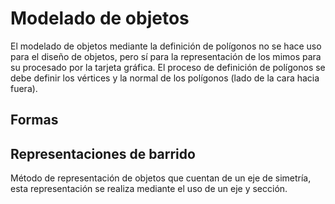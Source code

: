 # Modelado de objetos
El modelado de objetos mediante la definición de polígonos no se hace uso para el diseño de objetos, pero sí para la representación de los mimos para su procesado por la tarjeta gráfica. El proceso de definición de polígonos se debe definir los vértices y la normal de los polígonos (lado de la cara hacia fuera).
## Formas
## Representaciones de barrido
Método de representación de objetos que cuentan de un eje de simetría, esta representación se realiza mediante el uso de un eje y sección.